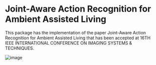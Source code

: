 # Joint-Aware Action Recognition for Ambient Assisted Living

This package has the implementation of the paper Joint-Aware Action Recognition for Ambient Assisted Living that has been accepted at 16TH IEEE INTERNATIONAL CONFERENCE ON IMAGING SYSTEMS & TECHNIQUES.

![image](https://user-images.githubusercontent.com/30465237/171192742-54c51ff8-6667-4bc2-89c0-84dcd9bc4063.png)
